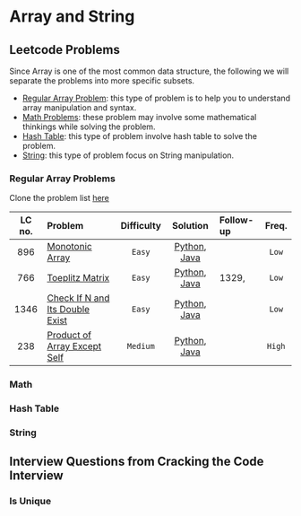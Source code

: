 # Array and String

## Leetcode Problems

Since Array is one of the most common data structure, the following we will separate the problems into more specific subsets.

- [Regular Array Problem](#regular-array-problems): this type of problem is to help you to understand array manipulation and syntax.
- [Math Problems](#math): these problem may involve some mathematical thinkings while solving the problem.
- [Hash Table](#hash-table): this type of problem involve hash table to solve the problem.
- [String](#string): this type of problem focus on String manipulation.

### Regular Array Problems

Clone the problem list [here](https://leetcode.com/list/x8iyupb5)

| LC no. | Problem                                                                                           | Difficulty |                                     Solution                                     | Follow-up | Freq.  |
| :----: | :------------------------------------------------------------------------------------------------ | :--------: | :------------------------------------------------------------------------------: | :-------- | :----: |
|  896   | [Monotonic Array](https://leetcode.com/problems/monotonic-array/)                                 |   `Easy`   |    [Python](./python/monotonic_array.py), [Java](./java/MonotonicArray.java)     |           | `Low`  |
|  766   | [Toeplitz Matrix](https://leetcode.com/problems/toeplitz-matrix/)                                 |   `Easy`   |    [Python](./python/toeplitz_matrix.py), [Java](./java/ToeplitzMatrix.java)     | 1329,     | `Low`  |
|  1346  | [Check If N and Its Double Exist](https://leetcode.com/problems/check-if-n-and-its-double-exist/) |   `Easy`   |       [Python](./python/check_double.py), [Java](./java/CheckDouble.java)        |           | `Low`  |
|  238   | [Product of Array Except Self](https://leetcode.com/problems/product-of-array-except-self/)       |  `Medium`  | [Python](./python/prodcut_except_self.py), [Java](./java/PrdocutExceptSelf.java) |           | `High` |

### Math

### Hash Table

### String

## Interview Questions from Cracking the Code Interview

### Is Unique
